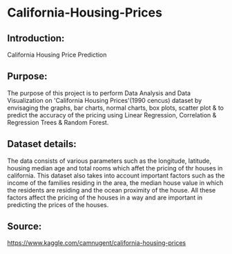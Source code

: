 # California-Housing-Prices
## Introduction:
California Housing Price Prediction

## Purpose:
The purpose of this project is to perform Data Analysis and Data Visualization on 'California Housing Prices'(1990 cencus) dataset by envisaging the graphs, bar charts, normal charts, box plots, scatter plot & to predict the accuracy of the pricing using Linear Regression, Correlation & Regression Trees & Random Forest.

## Dataset details: 
The data consists of various parameters such as the longitude, latitude, housing median age and total rooms which affet the pricing of thr houses in california. This dataset also takes into account important factors such as the income of the families residing in the area, the median house value in which the residents are residing and the ocean proximity of the house. All these factors affect the pricing of the houses in a way and are important in predicting the prices of the houses.

## Source:
https://www.kaggle.com/camnugent/california-housing-prices
